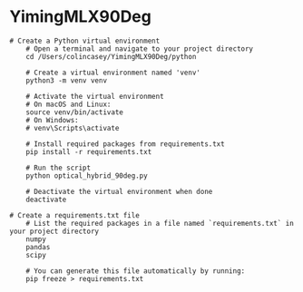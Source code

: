 # YimingMLX90Deg

    # Create a Python virtual environment
        # Open a terminal and navigate to your project directory
        cd /Users/colincasey/YimingMLX90Deg/python

        # Create a virtual environment named 'venv'
        python3 -m venv venv

        # Activate the virtual environment
        # On macOS and Linux:
        source venv/bin/activate
        # On Windows:
        # venv\Scripts\activate

        # Install required packages from requirements.txt
        pip install -r requirements.txt

        # Run the script
        python optical_hybrid_90deg.py

        # Deactivate the virtual environment when done
        deactivate

    # Create a requirements.txt file
        # List the required packages in a file named `requirements.txt` in your project directory
        numpy
        pandas
        scipy

        # You can generate this file automatically by running:
        pip freeze > requirements.txt